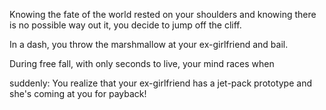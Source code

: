 Knowing the fate of the world rested on your shoulders and knowing
there is no possible way out it, you decide to jump off the cliff.

In a dash, you throw the marshmallow at your ex-girlfriend and bail.

During free fall, with only seconds to live, your mind races when


suddenly:
You realize that your ex-girlfriend has a jet-pack prototype and
she's coming at you for payback!